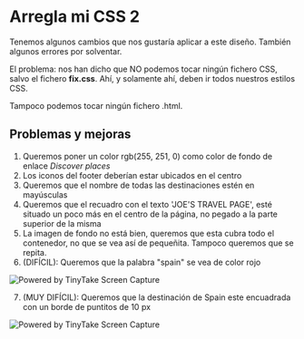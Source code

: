 # Arregla mi CSS 2

Tenemos algunos cambios que nos gustaría aplicar a este diseño. También algunos errores por solventar.

El problema: nos han dicho que NO podemos tocar ningún fichero CSS, salvo el fichero **fix.css**. Ahí, y solamente ahí, deben ir todos nuestros estilos CSS.

Tampoco podemos tocar ningún fichero .html.

## Problemas y mejoras

1. Queremos poner un color rgb(255, 251, 0) como color de fondo de enlace _Discover places_
2. Los iconos del footer deberían estar ubicados en el centro
3. Queremos que el nombre de todas las destinaciones estén en mayúsculas
4. Queremos que el recuadro con el texto 'JOE'S TRAVEL PAGE', esté situado un poco más en el centro de la página, no pegado a la parte superior de la misma
5. La imagen de fondo no está bien, queremos que esta cubra todo el contenedor, no que se vea así de pequeñita. Tampoco queremos que se repita.
6. (DIFÍCIL): Queremos que la palabra "spain" se vea de color rojo

<img src="https://oscarm.tinytake.com/media/142fc73?filename=1679347046858_TinyTake20-03-2023-10-17-16_638149438466421228.png&sub_type=thumbnail_preview&type=attachment&width=235&height=217" title="Powered by TinyTake Screen Capture"/><br>

7. (MUY DIFÍCIL): Queremos que la destinación de Spain este encuadrada con un borde de puntitos de 10 px

<img src="https://oscarm.tinytake.com/media/142fc85?filename=1679347133283_TinyTake20-03-2023-10-18-50_638149439330011289.png&sub_type=thumbnail_preview&type=attachment&width=234&height=214" title="Powered by TinyTake Screen Capture"/><br>

